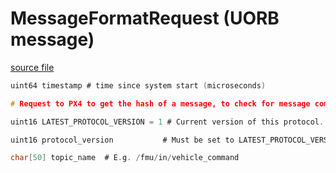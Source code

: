 # MessageFormatRequest (UORB message)



[source file](https://github.com/PX4/PX4-Autopilot/blob/main/msg/MessageFormatRequest.msg)

```c
uint64 timestamp # time since system start (microseconds)

# Request to PX4 to get the hash of a message, to check for message compatibility

uint16 LATEST_PROTOCOL_VERSION = 1 # Current version of this protocol. Increase this whenever the MessageFormatRequest or MessageFormatResponse changes.

uint16 protocol_version           # Must be set to LATEST_PROTOCOL_VERSION. Do not change this field, it must be the first field after the timestamp

char[50] topic_name  # E.g. /fmu/in/vehicle_command

```
